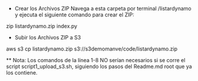 - Crear los Archivos ZIP
Navega a esta carpeta por terminal /listardynamo y ejecuta el siguiente comando para crear el ZIP:

zip listardynamo.zip index.py

- Subir los Archivos ZIP a S3

aws s3 cp listardynamo.zip s3://s3demomanve/code/listardynamo.zip


** Nota: Los comandos de la línea 1-8 NO serían necesarios si se corre el script script1_upload_s3.sh, siguiendo los pasos del Readme.md root que ya los contiene.